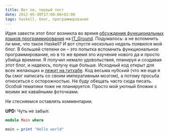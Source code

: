 ```yaml
---
title: Вот он, первый пост
date: 2012-05-30T17:00:00+03:00
tags: haskell, блог, программирование
---
```


Идея завести этот блог возникла во время [обсуждения функциональных языков программирования](http://itground.by/Podcast/006) на [IT_Ground](http://itground.by/). Подумалось: а не вспомнить ли мне, что такое Haskell? И вот спустя несколько недель появился мой блог. В большей степени он – это попытка вспомнить функциональное программирование, но в то же время это изучение нового да и просто убийца времени. Я получил немало удовольствия, планируя и создавая этот блог, и надеюсь, получу еще больше. Исходный код открыт для всех желающих и [лежит на гитхабе](https://github.com/dikmax/haskell-blog). Код весьма нубский (что же еще я бы смог написать со своим императивным мозгом), а потому просьба относиться с осторожностью. Не буду обещать часто сюда писать. Особой тематики тоже не планируется. Просто мой уютный бложик с моими же кавайными фоточками.

Не стесняемся оставлять комментарии.

**UPD:** Чуть не забыл:

~~~~~~~haskell
module Main where

main = print "Hello world"
~~~~~~~
